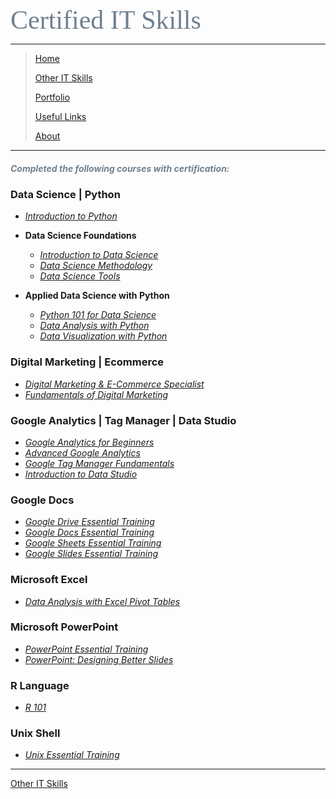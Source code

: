 <span style="font-family:Papyrus; font-size:3em; color:SlateGray;">Certified IT Skills</span>

---

> [Home](index.md)
>
> [Other IT Skills](other_skills.md)
>
> [Portfolio](portfolio.md)
> 
> [Useful Links](links.md)
> 
> [About](about.md)

---
<!--
### by Cognitive Class | IBM

* **Data Science Foundations**

  * <i>[Introduction to Data Science](https://github.com/mbhagwan/Certifications/blob/main/Introduction_to_Data_Science.pdf)</i>
  * <i>[Data Science Tools](https://github.com/mbhagwan/Certifications/blob/main/Data_Science_Tools.pdf)</i>
  * <i>[Data Science Methodology](https://github.com/mbhagwan/Certifications/blob/main/Data_Science_Methodology.pdf)</i>

* **Applied Data Science with Python**
  
  * <i>[Data Analysis with Python](https://github.com/mbhagwan/Certifications/blob/main/Data_Analysis_with_Python.pdf)</i>
  * <i>[Data Visualization with Python](https://github.com/mbhagwan/Certifications/blob/main/Data_Visualization_with_Python.pdf)</i>
  * <i>[Python 101 for Data Science](https://github.com/mbhagwan/Certifications/blob/main/Python_101_for_Data_Science.pdf)</i>

* **Others**
  
  * <i>[R 101](https://github.com/mbhagwan/Certifications/blob/main/R_101.pdf)</i>

### by Google

* <i>[Fundamentals of Digital Marketing](https://github.com/mbhagwan/Certifications/blob/main/Fundamentals_of_Digital_Marketing.pdf)</i>
* <i>[Google Analytics for Beginners](https://github.com/mbhagwan/Certifications/blob/main/Google_Analytics_for_Beginners.pdf)</i>
* <i>[Advanced Google Analytics](https://github.com/mbhagwan/Certifications/blob/main/Advanced_Google_%20Analytics.pdf)</i>
* <i>[Google Tag Manager Fundamentals](https://github.com/mbhagwan/Certifications/blob/main/Google_Tag_Manager_Fundamentals.pdf)</i>
* <i>[Introduction to Data Studio](https://github.com/mbhagwan/Certifications/blob/main/Introduction_to_Data_Studio.pdf)</i>


* <i>[Grasshopper Coding Fundamentals](https://github.com/mbhagwan/Certifications/blob/main/Grasshopper_Coding_Fundamentals.pdf)</i>


### by LinkedIn Learning


* <i>[Excel 2019 Essential Training](https://github.com/mbhagwan/Certifications/blob/main/Excel_2019_Essential_Training.pdf)</i>
* <i>[Excel PivotTables for Beginners](https://github.com/mbhagwan/Certifications/blob/main/Excel_PivotTables_for_Beginners.pdf)</i>


* <i>[Google Drive Essential Training](https://github.com/mbhagwan/Certifications/blob/main/Google_Drive_Essential_Training.pdf)</i>
* <i>[Google Docs Essential Training](https://github.com/mbhagwan/Certifications/blob/main/Google_Docs_Essential_Training.pdf)</i>
* <i>[Google Sheets Essential Training](https://github.com/mbhagwan/Certifications/blob/main/Google_Sheets_Essential_Training.pdf)</i>
* <i>[Google Slides Essential Training](https://github.com/mbhagwan/Certifications/blob/main/Google_Slides_Essential_Training.pdf)</i>

### by NTUC LearningHub

* <i>[Digital Marketing & E-Commerce Specialist](https://github.com/mbhagwan/Certifications/blob/main/Digital_Marketing_and_Ecommerce_Specialist_Cert_and_Transcripts.pdf)</i>

### by Saylor Academy

* <i>[Introduction to Python](https://github.com/mbhagwan/Certifications/blob/main/Introduction_to_Python.pdf)</i>
-->

<h5 style='color:SlateGray;'><i>Completed the following courses with certification:</i></h5>

### Data Science | Python

* <i>[Introduction to Python](/certified_docs/introduction_to_python.md)</i>

* **Data Science Foundations**

  * <i>[Introduction to Data Science](certified_docs/introduction_to_data_science.md)</i>
  * <i>[Data Science Methodology](certified_docs/data_science_methodology.md)</i>
  * <i>[Data Science Tools](certified_docs/data_science_tools.md)</i>

* **Applied Data Science with Python**

  * <i>[Python 101 for Data Science](certified_docs/python_101_for_data_science)</i>
  * <i>[Data Analysis with Python](certified_docs/data_analysis_with_python)</i>
  * <i>[Data Visualization with Python](certified_docs/data_visualization_with_python)</i>

### Digital Marketing | Ecommerce

* <i>[Digital Marketing & E-Commerce Specialist](certified_docs/digital_marketing_and_ecommerce_specialist.md)</i>
* <i>[Fundamentals of Digital Marketing](certified_docs/fundamentals_of_digital_marketing.md)</i>

### Google Analytics | Tag Manager | Data Studio

* <i>[Google Analytics for Beginners](certified_docs/google_analytics_for_beginners.md)</i>
* <i>[Advanced Google Analytics](certified_docs/advanced_google_analytics.md)</i>
* <i>[Google Tag Manager Fundamentals](certified_docs/google_tag_manager.md)</i>
* <i>[Introduction to Data Studio](certified_docs/introduction_to_data_studio.md)</i>

### Google Docs

* <i>[Google Drive Essential Training](https://github.com/mbhagwan/Certifications/blob/main/Google_Drive_Essential_Training.pdf)</i>
* <i>[Google Docs Essential Training](https://github.com/mbhagwan/Certifications/blob/main/Google_Docs_Essential_Training.pdf)</i>
* <i>[Google Sheets Essential Training](https://github.com/mbhagwan/Certifications/blob/main/Google_Sheets_Essential_Training.pdf)</i>
* <i>[Google Slides Essential Training](https://github.com/mbhagwan/Certifications/blob/main/Google_Slides_Essential_Training.pdf)</i>

### Microsoft Excel

* <i>[Data Analysis with Excel Pivot Tables](/certified_docs/data_analysis_with_excel_pivot_tables.md)</i>

### Microsoft PowerPoint

* <i>[PowerPoint Essential Training](/certified_docs/powerpoint_essential_training.md)</i>
* <i>[PowerPoint: Designing Better Slides](/certified_docs/powerpoint_design_better_slides.md)</i>

### R Language

* <i>[R 101](https://github.com/mbhagwan/Certifications/blob/main/R_101.pdf)</i>

### Unix Shell

* <i>[Unix Essential Training](unix_essential_training.md)</i>

<hr>

[Other IT Skills](other_skills.md)
